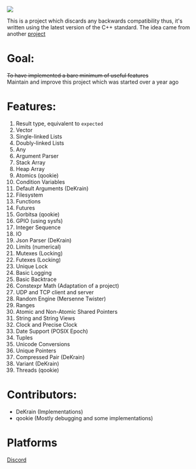 <p align = 'left'>
  <img src='https://cdn.discordapp.com/attachments/809046217370763274/818426647753654302/HackySTLlogo2.png'>
</p>

This is a project which discards any backwards compatibility
thus, it's written using the latest version of the C++ standard.
The idea came from another [project](https://github.com/LegatAbyssWalker/amazingCode) 

# Goal:
~~To have implemented a bare minimum of useful features~~\
Maintain and improve this project which was started over a year ago

# Features:
  1. Result type, equivalent to `expected`
  2. Vector
  3. Single-linked Lists
  4. Doubly-linked Lists
  5. Any
  6. Argument Parser
  7. Stack Array
  8. Heap Array
  9. Atomics (qookie)
  10. Condition Variables
  11. Default Arguments (DeKrain)
  12. Filesystem
  13. Functions
  14. Futures
  15. Gorbitsa (qookie)
  16. GPIO (using sysfs)
  17. Integer Sequence
  18. IO
  19. Json Parser (DeKrain)
  20. Limits (numerical)
  21. Mutexes (Locking)
  22. Futexes (Locking)
  23. Unique Lock
  24. Basic Logging
  25. Basic Backtrace
  26. Constexpr Math (Adaptation of a project)
  27. UDP and TCP client and server
  28. Random Engine (Mersenne Twister)
  29. Ranges
  30. Atomic and Non-Atomic Shared Pointers
  31. String and String Views
  32. Clock and Precise Clock
  33. Date Support (POSIX Epoch)
  34. Tuples
  35. Unicode Conversions
  36. Unique Pointers
  37. Compressed Pair (DeKrain)
  38. Variant (DeKrain) 
  39. Threads (qookie)
  
# Contributors:
- DeKrain (Implementations)
- qookie (Mostly debugging and some implementations)

# Platforms
  [Discord](https://discord.gg/dEghMASRKb)
